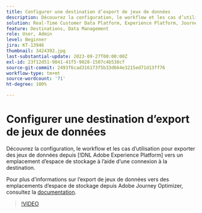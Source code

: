 ```yaml
---
title: Configurer une destination d’export de jeux de données
description: Découvrez la configuration, le workflow et les cas d’utilisation pour exporter des jeux de données depuis  [!DNL Adobe Experience Platform]  vers un emplacement d’espace de stockage à l’aide d’une connexion à la destination.
solution: Real-Time Customer Data Platform, Experience Platform, Journey Optimizer
feature: Destinations, Data Management
role: User, Admin
level: Beginner
jira: KT-13946
thumbnail: 3424392.jpg
last-substantial-update: 2023-09-27T00:00:00Z
exl-id: 23f12d51-9841-41f5-9028-1507c4b538cf
source-git-commit: 2493f6cad316173f5b33d664e3215ed71d13ff76
workflow-type: tm+mt
source-wordcount: '71'
ht-degree: 100%

---
```


# Configurer une destination d’export de jeux de données

Découvrez la configuration, le workflow et les cas d’utilisation pour exporter des jeux de données depuis [!DNL Adobe Experience Platform] vers un emplacement d’espace de stockage à l’aide d’une connexion à la destination.

Pour plus d’informations sur l’export de jeux de données vers des emplacements d’espace de stockage depuis Adobe Journey Optimizer, consultez la [documentation](https://experienceleague.adobe.com/docs/journey-optimizer/using/data-management/datasets/export-datasets.html?lang=fr).

>[!VIDEO](https://video.tv.adobe.com/v/3448820/?learn=on&captions=fre_fr)
